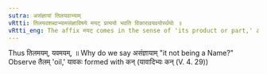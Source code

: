 ```yaml
---
sutra: असंज्ञायां तिलयवाभ्याम्
vRtti: तिलयवशब्दाभ्यामसंज्ञाविषये मयट् प्रत्ययो भवति विकारावयवयोरर्थयोः ॥
vRtti_eng: The affix मयट् comes in the sense of 'its product or part,' after the words '_tila_' and '_yava_' -- the whole not being a name.
---
```

Thus तिलमयम्, यवमयम्, ॥ Why do we say असंज्ञायाम् "it not being a Name?" Observe तैलम् 'oil,' यावकः formed with कन् (यावादिभ्यः कन् (V. 4. 29))
